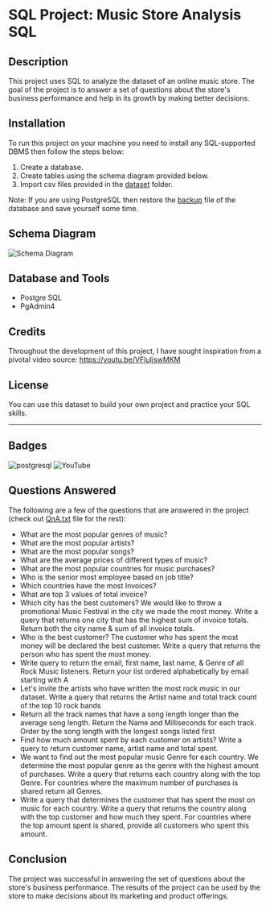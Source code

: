 # SQL Project: Music Store Analysis SQL

## Description

This project uses SQL to analyze the dataset of an online music store. The goal of the project is to answer a set of questions about the store's business performance and help in its growth by making better decisions.

## Installation

To run this project on your machine you need to install any SQL-supported DBMS then follow the steps below:
1. Create a database.
2. Create tables using the schema diagram provided below.
3. Import csv files provided in the <a href="https://github.com/avishek09/Music-Store-Analysis/tree/main/dataset">dataset</a> folder.

Note: If you are using PostgreSQL then restore the <a href="https://github.com/avishek09/Music-Store-Analysis/blob/main/music_store_db_backup">backup</a> file of the database and save yourself some time.

## Schema Diagram

![Schema Diagram](https://github.com/avishek09/Music-Store-Analysis/assets/75924699/993e1d5d-0ae0-4034-9e20-202a2916c84c)

<!-- ## Usage

Provide instructions and examples for use. Include screenshots as needed.

To add a screenshot, create an `assets/images` folder in your repository and upload your screenshot to it. Then, using the relative filepath, add it to your README using the following syntax:

    ```md
    ![schema](MusicDatabaseSchema.png)
    ``` -->

## Database and Tools

* Postgre SQL
* PgAdmin4

## Credits

Throughout the development of this project, I have sought inspiration from a pivotal video source: https://youtu.be/VFIuIjswMKM

## License

You can use this dataset to build your own project and practice your SQL skills.

---

## Badges

![postgresql](https://img.shields.io/badge/PostgreSQL-316192?style=for-the-badge&logo=postgresql&logoColor=white)
![YouTube](https://img.shields.io/badge/YouTube-%23FF0000.svg?style=for-the-badge&logo=YouTube&logoColor=white)

## Questions Answered

The following are a few of the questions that are answered in the project (check out <a href="https://github.com/avishek09/Music-Store-Analysis/blob/main/QnA.txt">QnA.txt</a> file for the rest):

* What are the most popular genres of music?
* What are the most popular artists?
* What are the most popular songs?
* What are the average prices of different types of music?
* What are the most popular countries for music purchases?
* Who is the senior most employee based on job title?
* Which countries have the most Invoices?
* What are top 3 values of total invoice?
* Which city has the best customers? We would like to throw a promotional Music Festival in the city we made the most money. Write a 
query that returns one city that has the highest sum of invoice totals. Return both the city name & sum of all invoice totals.
* Who is the best customer? The customer who has spent the most money will be declared the best customer. Write a query that returns the 
person who has spent the most money.
* Write query to return the email, first name, last name, & Genre of all Rock Music listeners. Return your list ordered alphabetically 
by email starting with A
* Let's invite the artists who have written the most rock music in our dataset. Write a query that returns the Artist name and total 
track count of the top 10 rock bands
* Return all the track names that have a song length longer than the average song length. Return the Name and Milliseconds for each 
track. Order by the song length with the longest songs listed first
* Find how much amount spent by each customer on artists? Write a query to return customer name, artist name and total spent.
* We want to find out the most popular music Genre for each country. We determine the most popular genre as the genre with the highest 
amount of purchases. Write a query that returns each country along with the top Genre. For countries where the maximum number of 
purchases is shared return all Genres.
* Write a query that determines the customer that has spent the most on music for each country. Write a query that returns the country 
along with the top customer and how much they spent. For countries where the top amount spent is shared, provide all customers who spent 
this amount.

## Conclusion

The project was successful in answering the set of questions about the store's business performance. The results of the project can be used by the store to make decisions about its marketing and product offerings.


<!--## How to Contribute

If you created an application or package and would like other developers to contribute it, you can include guidelines for how to do so. The [Contributor Covenant](https://www.contributor-covenant.org/) is an industry standard, but you can always write your own if you'd prefer.-->



<!-- ## Conclusion

The project was successful in answering the set of questions about the store's business performance. The results of the project can be used by the store to make decisions about its marketing and product offerings.


I hope this is helpful! -->
